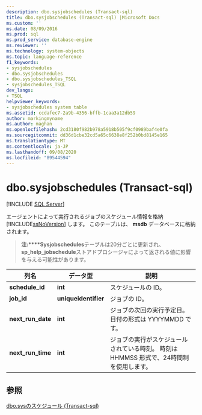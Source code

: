 ```yaml
---
description: dbo.sysjobschedules (Transact-sql)
title: dbo.sysjobschedules (Transact-sql) |Microsoft Docs
ms.custom: ''
ms.date: 08/09/2016
ms.prod: sql
ms.prod_service: database-engine
ms.reviewer: ''
ms.technology: system-objects
ms.topic: language-reference
f1_keywords:
- sysjobschedules
- dbo.sysjobschedules
- dbo.sysjobschedules_TSQL
- sysjobschedules_TSQL
dev_langs:
- TSQL
helpviewer_keywords:
- sysjobschedules system table
ms.assetid: ccdafec7-2a9b-4356-bffb-1caa3a12db59
author: markingmyname
ms.author: maghan
ms.openlocfilehash: 2cd3180f982b978a5918b505f9cf0989baf4e0fa
ms.sourcegitcommit: dd36d1cbe32cd5a65c6638e8f252b0bd8145e165
ms.translationtype: MT
ms.contentlocale: ja-JP
ms.lasthandoff: 09/08/2020
ms.locfileid: "89544594"
---
```

# <a name="dbosysjobschedules-transact-sql"></a>dbo.sysjobschedules (Transact-sql)
[!INCLUDE [SQL Server](../../includes/applies-to-version/sqlserver.md)]

  エージェントによって実行されるジョブのスケジュール情報を格納 [!INCLUDE[ssNoVersion](../../includes/ssnoversion-md.md)] します。 このテーブルは、 **msdb** データベースに格納されます。  
  
> **注:****Sysjobschedules**テーブルは20分ごとに更新され、 **sp_help_jobschedule**ストアドプロシージャによって返される値に影響を与える可能性があります。  
  
|列名|データ型|説明|  
|-----------------|---------------|-----------------|  
|**schedule_id**|**int**|スケジュールの ID。|  
|**job_id**|**uniqueidentifier**|ジョブの ID。|  
|**next_run_date**|**int**|ジョブの次回の実行予定日。 日付の形式は YYYYMMDD です。|  
|**next_run_time**|**int**|ジョブの実行がスケジュールされている時刻。 時刻は HHMMSS 形式で、24時間制を使用します。|  
  
## <a name="see-also"></a>参照  
 [dbo.sysのスケジュール &#40;Transact-sql&#41;](../../relational-databases/system-tables/dbo-sysschedules-transact-sql.md)  
  
  

